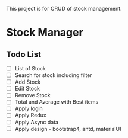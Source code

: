 This project is for CRUD of stock management.

# Stock Manager

## Todo List

- [ ] List of Stock
- [ ] Search for stock including filter
- [ ] Add Stock
- [ ] Edit Stock
- [ ] Remove Stock
- [ ] Total and Average with Best items
- [ ] Apply login
- [ ] Apply Redux
- [ ] Apply Async data
- [ ] Apply design - bootstrap4, antd, materialUI
